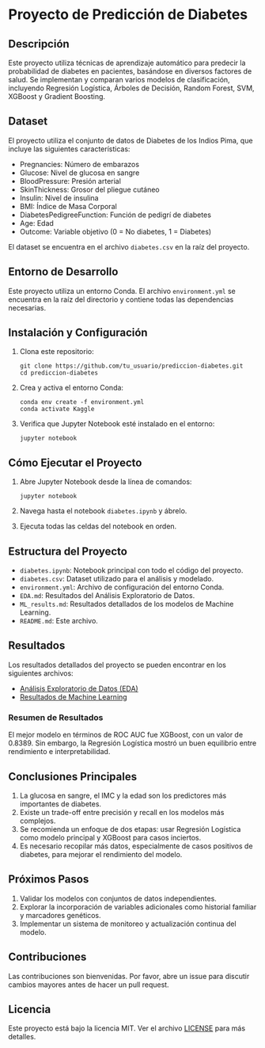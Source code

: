 # Proyecto de Predicción de Diabetes

## Descripción
Este proyecto utiliza técnicas de aprendizaje automático para predecir la probabilidad de diabetes en pacientes, basándose en diversos factores de salud. Se implementan y comparan varios modelos de clasificación, incluyendo Regresión Logística, Árboles de Decisión, Random Forest, SVM, XGBoost y Gradient Boosting.

## Dataset
El proyecto utiliza el conjunto de datos de Diabetes de los Indios Pima, que incluye las siguientes características:

- Pregnancies: Número de embarazos
- Glucose: Nivel de glucosa en sangre
- BloodPressure: Presión arterial
- SkinThickness: Grosor del pliegue cutáneo
- Insulin: Nivel de insulina
- BMI: Índice de Masa Corporal
- DiabetesPedigreeFunction: Función de pedigrí de diabetes
- Age: Edad
- Outcome: Variable objetivo (0 = No diabetes, 1 = Diabetes)

El dataset se encuentra en el archivo `diabetes.csv` en la raíz del proyecto.

## Entorno de Desarrollo
Este proyecto utiliza un entorno Conda. El archivo `environment.yml` se encuentra en la raíz del directorio y contiene todas las dependencias necesarias.

## Instalación y Configuración

1. Clona este repositorio:
   ```
   git clone https://github.com/tu_usuario/prediccion-diabetes.git
   cd prediccion-diabetes
   ```

2. Crea y activa el entorno Conda:
   ```
   conda env create -f environment.yml
   conda activate Kaggle
   ```

3. Verifica que Jupyter Notebook esté instalado en el entorno:
   ```
   jupyter notebook
   ```

## Cómo Ejecutar el Proyecto

1. Abre Jupyter Notebook desde la línea de comandos:
   ```
   jupyter notebook
   ```

2. Navega hasta el notebook `diabetes.ipynb` y ábrelo.

3. Ejecuta todas las celdas del notebook en orden.

## Estructura del Proyecto

- `diabetes.ipynb`: Notebook principal con todo el código del proyecto.
- `diabetes.csv`: Dataset utilizado para el análisis y modelado.
- `environment.yml`: Archivo de configuración del entorno Conda.
- `EDA.md`: Resultados del Análisis Exploratorio de Datos.
- `ML_results.md`: Resultados detallados de los modelos de Machine Learning.
- `README.md`: Este archivo.

## Resultados

Los resultados detallados del proyecto se pueden encontrar en los siguientes archivos:

- [Análisis Exploratorio de Datos (EDA)](EDA.md)
- [Resultados de Machine Learning](ML_results.md)

### Resumen de Resultados

El mejor modelo en términos de ROC AUC fue XGBoost, con un valor de 0.8389. Sin embargo, la Regresión Logística mostró un buen equilibrio entre rendimiento e interpretabilidad.

## Conclusiones Principales

1. La glucosa en sangre, el IMC y la edad son los predictores más importantes de diabetes.
2. Existe un trade-off entre precisión y recall en los modelos más complejos.
3. Se recomienda un enfoque de dos etapas: usar Regresión Logística como modelo principal y XGBoost para casos inciertos.
4. Es necesario recopilar más datos, especialmente de casos positivos de diabetes, para mejorar el rendimiento del modelo.

## Próximos Pasos

1. Validar los modelos con conjuntos de datos independientes.
2. Explorar la incorporación de variables adicionales como historial familiar y marcadores genéticos.
3. Implementar un sistema de monitoreo y actualización continua del modelo.

## Contribuciones

Las contribuciones son bienvenidas. Por favor, abre un issue para discutir cambios mayores antes de hacer un pull request.

## Licencia

Este proyecto está bajo la licencia MIT. Ver el archivo [LICENSE](LICENSE) para más detalles.

